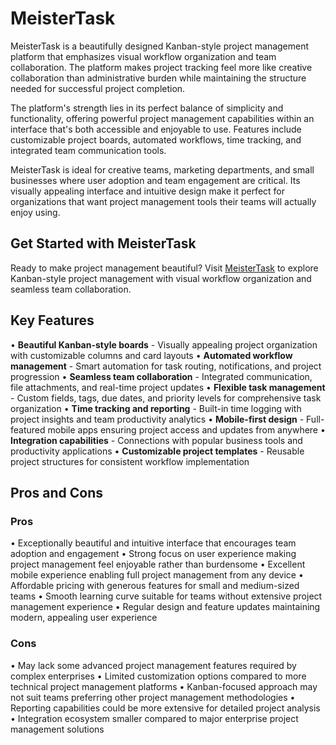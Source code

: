 # MeisterTask

MeisterTask is a beautifully designed Kanban-style project management platform that emphasizes visual workflow organization and team collaboration. The platform makes project tracking feel more like creative collaboration than administrative burden while maintaining the structure needed for successful project completion.

The platform's strength lies in its perfect balance of simplicity and functionality, offering powerful project management capabilities within an interface that's both accessible and enjoyable to use. Features include customizable project boards, automated workflows, time tracking, and integrated team communication tools.

MeisterTask is ideal for creative teams, marketing departments, and small businesses where user adoption and team engagement are critical. Its visually appealing interface and intuitive design make it perfect for organizations that want project management tools their teams will actually enjoy using.

## Get Started with MeisterTask

Ready to make project management beautiful? Visit [MeisterTask](https://www.meistertask.com) to explore Kanban-style project management with visual workflow organization and seamless team collaboration.

## Key Features

• **Beautiful Kanban-style boards** - Visually appealing project organization with customizable columns and card layouts
• **Automated workflow management** - Smart automation for task routing, notifications, and project progression
• **Seamless team collaboration** - Integrated communication, file attachments, and real-time project updates
• **Flexible task management** - Custom fields, tags, due dates, and priority levels for comprehensive task organization
• **Time tracking and reporting** - Built-in time logging with project insights and team productivity analytics
• **Mobile-first design** - Full-featured mobile apps ensuring project access and updates from anywhere
• **Integration capabilities** - Connections with popular business tools and productivity applications
• **Customizable project templates** - Reusable project structures for consistent workflow implementation

## Pros and Cons

### Pros
• Exceptionally beautiful and intuitive interface that encourages team adoption and engagement
• Strong focus on user experience making project management feel enjoyable rather than burdensome
• Excellent mobile experience enabling full project management from any device
• Affordable pricing with generous features for small and medium-sized teams
• Smooth learning curve suitable for teams without extensive project management experience
• Regular design and feature updates maintaining modern, appealing user experience

### Cons
• May lack some advanced project management features required by complex enterprises
• Limited customization options compared to more technical project management platforms
• Kanban-focused approach may not suit teams preferring other project management methodologies
• Reporting capabilities could be more extensive for detailed project analysis
• Integration ecosystem smaller compared to major enterprise project management solutions